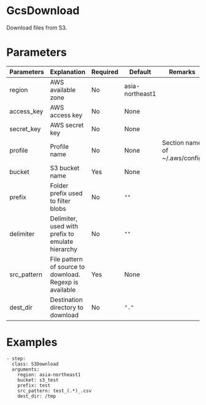 # GcsDownload
Download files from S3.

# Parameters
|Parameters|Explanation|Required|Default|Remarks|
|----------|-----------|--------|-------|-------|
|region|AWS available zone|No|asia-northeast1||
|access_key|AWS access key|No|None||
|secret_key|AWS secret key|No|None||
|profile|Profile name|No|None|Section name of ~/.aws/config|
|bucket|S3 bucket name|Yes|None||
|prefix|Folder prefix used to filter blobs|No|`""`||
|delimiter|Delimiter, used with prefix to emulate hierarchy|No|`""`||
|src_pattern|File pattern of source to download. Regexp is available|Yes|None||
|dest_dir|Destination directory to download|No|`"."`||

# Examples
```
- step:
  class: S3Download
  arguments:
    region: asia-northeast1
    bucket: s3_test
    prefix: test
    src_pattern: test_(.*)_.csv
    dest_dir: /tmp
```
